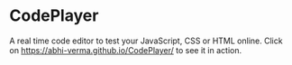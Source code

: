 # CodePlayer
A real time code editor to test your JavaScript, CSS or HTML online. Click on https://abhi-verma.github.io/CodePlayer/ to see it in action.
